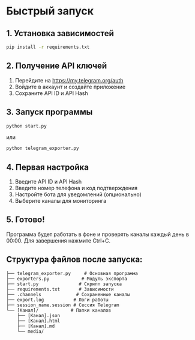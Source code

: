# Быстрый запуск

## 1. Установка зависимостей
```bash
pip install -r requirements.txt
```

## 2. Получение API ключей
1. Перейдите на https://my.telegram.org/auth
2. Войдите в аккаунт и создайте приложение
3. Сохраните API ID и API Hash

## 3. Запуск программы
```bash
python start.py
```
или
```bash
python telegram_exporter.py
```

## 4. Первая настройка
1. Введите API ID и API Hash
2. Введите номер телефона и код подтверждения
3. Настройте бота для уведомлений (опционально)
4. Выберите каналы для мониторинга

## 5. Готово!
Программа будет работать в фоне и проверять каналы каждый день в 00:00.
Для завершения нажмите Ctrl+C.

## Структура файлов после запуска:
```
├── telegram_exporter.py     # Основная программа
├── exporters.py            # Модуль экспорта
├── start.py               # Скрипт запуска
├── requirements.txt       # Зависимости
├── .channels             # Сохраненные каналы
├── export.log           # Логи работы
├── session_name.session # Сессия Telegram
└── [Канал]/            # Папки каналов
    ├── [Канал].json
    ├── [Канал].html
    ├── [Канал].md
    └── media/
```